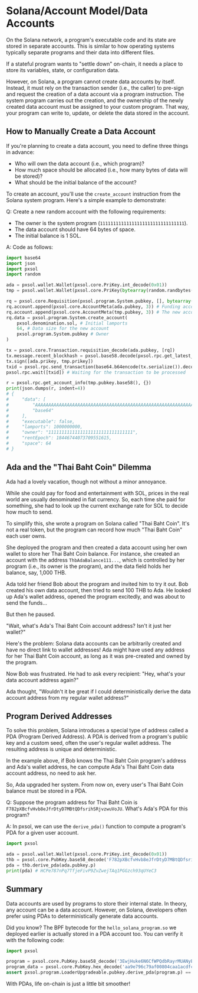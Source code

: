 # Solana/Account Model/Data Accounts

On the Solana network, a program's executable code and its state are stored in separate accounts. This is similar to how operating systems typically separate programs and their data into different files.

If a stateful program wants to "settle down" on-chain, it needs a place to store its variables, state, or configuration data.

However, on Solana, a program cannot create data accounts by itself. Instead, it must rely on the transaction sender (i.e., the caller) to pre-sign and request the creation of a data account via a program instruction. The system program carries out the creation, and the ownership of the newly created data account must be assigned to your custom program. That way, your program can write to, update, or delete the data stored in the account.

## How to Manually Create a Data Account

If you're planning to create a data account, you need to define three things in advance:

- Who will own the data account (i.e., which program)?
- How much space should be allocated (i.e., how many bytes of data will be stored)?
- What should be the initial balance of the account?

To create an account, you'll use the `create_account` instruction from the Solana system program. Here's a simple example to demonstrate:

Q: Create a new random account with the following requirements:

- The owner is the system program (`11111111111111111111111111111111`).
- The data account should have 64 bytes of space.
- The initial balance is 1 SOL.

A: Code as follows:

```py
import base64
import json
import pxsol
import random

ada = pxsol.wallet.Wallet(pxsol.core.PriKey.int_decode(0x01))
tmp = pxsol.wallet.Wallet(pxsol.core.PriKey(bytearray(random.randbytes(32))))

rq = pxsol.core.Requisition(pxsol.program.System.pubkey, [], bytearray())
rq.account.append(pxsol.core.AccountMeta(ada.pubkey, 3)) # Funding account
rq.account.append(pxsol.core.AccountMeta(tmp.pubkey, 3)) # The new account
rq.data = pxsol.program.System.create_account(
    pxsol.denomination.sol, # Initial lamports
    64, # Data size for the new account
    pxsol.program.System.pubkey # Owner
)

tx = pxsol.core.Transaction.requisition_decode(ada.pubkey, [rq])
tx.message.recent_blockhash = pxsol.base58.decode(pxsol.rpc.get_latest_blockhash({})['blockhash'])
tx.sign([ada.prikey, tmp.prikey])
txid = pxsol.rpc.send_transaction(base64.b64encode(tx.serialize()).decode(), {})
pxsol.rpc.wait([txid]) # Waiting for the transaction to be processed

r = pxsol.rpc.get_account_info(tmp.pubkey.base58(), {})
print(json.dumps(r, indent=4))
# {
#     "data": [
#         "AAAAAAAAAAAAAAAAAAAAAAAAAAAAAAAAAAAAAAAAAAAAAAAAAAAAAAAAAAAAAAAAAAAAAAAAAAAAAAAAAAAAAA==",
#         "base64"
#     ],
#     "executable": false,
#     "lamports": 1000000000,
#     "owner": "11111111111111111111111111111111",
#     "rentEpoch": 18446744073709551615,
#     "space": 64
# }
```

## Ada and the "Thai Baht Coin" Dilemma

Ada had a lovely vacation, though not without a minor annoyance.

While she could pay for food and entertainment with SOL, prices in the real world are usually denominated in fiat currency. So, each time she paid for something, she had to look up the current exchange rate for SOL to decide how much to send.

To simplify this, she wrote a program on Solana called "Thai Baht Coin". It's not a real token, but the program can record how much "Thai Baht Coin" each user owns.

She deployed the program and then created a data account using her own wallet to store her Thai Baht Coin balance. For instance, she created an account with the address `ThbAdaBalance111...`, which is controlled by her program (i.e., its owner is the program), and the data field holds her balance, say, 1,000 THB.

Ada told her friend Bob about the program and invited him to try it out. Bob created his own data account, then tried to send 100 THB to Ada. He looked up Ada's wallet address, opened the program excitedly, and was about to send the funds...

But then he paused.

"Wait, what's Ada's Thai Baht Coin account address? Isn't it just her wallet?"

Here's the problem: Solana data accounts can be arbitrarily created and have no direct link to wallet addresses! Ada might have used any address for her Thai Baht Coin account, as long as it was pre-created and owned by the program.

Now Bob was frustrated. He had to ask every recipient: "Hey, what's your data account address again?"

Ada thought, "Wouldn't it be great if I could deterministically derive the data account address from my regular wallet address?"

## Program Derived Addresses

To solve this problem, Solana introduces a special type of address called a PDA (Program Derived Address). A PDA is derived from a program's public key and a custom seed, often the user's regular wallet address. The resulting address is unique and deterministic.

In the example above, if Bob knows the Thai Baht Coin program's address and Ada's wallet address, he can compute Ada's Thai Baht Coin data account address, no need to ask her.

So, Ada upgraded her system. From now on, every user's Thai Baht Coin balance must be stored in a PDA.

Q: Suppose the program address for Thai Baht Coin is `F782pXBcfvHvb8eJfrDtyD7MBtQDfsrihSRjvzwuVoJU`. What's Ada's PDA for this program?

A: In pxsol, we can use the `derive_pda()` function to compute a program's PDA for a given user account.

```py
import pxsol

ada = pxsol.wallet.Wallet(pxsol.core.PriKey.int_decode(0x01))
thb = pxsol.core.PubKey.base58_decode('F782pXBcfvHvb8eJfrDtyD7MBtQDfsrihSRjvzwuVoJU')
pda = thb.derive_pda(ada.pubkey.p)
print(pda) # HCPe787nPq7TfjeFivP9ZvZwejTAq1PGGzch93qUYeC3
```

## Summary

Data accounts are used by programs to store their internal state. In theory, any account can be a data account. However, on Solana, developers often prefer using PDAs to deterministically generate data accounts.

Did you know? The BPF bytecode for the `hello_solana_program.so` we deployed earlier is actually stored in a PDA account too. You can verify it with the following code:

```py
import pxsol

program = pxsol.core.PubKey.base58_decode('3EwjHuke6N6CfWPQdbRayrMUANyEkbondw96n5HJpYja')
program_data = pxsol.core.PubKey.hex_decode('aa9e796c79af00804caa1acdfca6ba5f17d346a5c4f96db97f9e969fb7d9dc4e')
assert pxsol.program.LoaderUpgradeable.pubkey.derive_pda(program.p) == program_data
```

With PDAs, life on-chain is just a little bit smoother!
